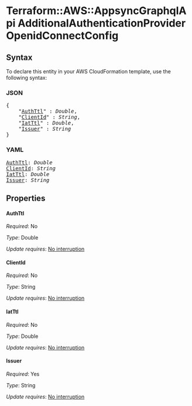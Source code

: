 # Terraform::AWS::AppsyncGraphqlApi AdditionalAuthenticationProvider OpenidConnectConfig

## Syntax

To declare this entity in your AWS CloudFormation template, use the following syntax:

### JSON

<pre>
{
    "<a href="#authttl" title="AuthTtl">AuthTtl</a>" : <i>Double</i>,
    "<a href="#clientid" title="ClientId">ClientId</a>" : <i>String</i>,
    "<a href="#iatttl" title="IatTtl">IatTtl</a>" : <i>Double</i>,
    "<a href="#issuer" title="Issuer">Issuer</a>" : <i>String</i>
}
</pre>

### YAML

<pre>
<a href="#authttl" title="AuthTtl">AuthTtl</a>: <i>Double</i>
<a href="#clientid" title="ClientId">ClientId</a>: <i>String</i>
<a href="#iatttl" title="IatTtl">IatTtl</a>: <i>Double</i>
<a href="#issuer" title="Issuer">Issuer</a>: <i>String</i>
</pre>

## Properties

#### AuthTtl

_Required_: No

_Type_: Double

_Update requires_: [No interruption](https://docs.aws.amazon.com/AWSCloudFormation/latest/UserGuide/using-cfn-updating-stacks-update-behaviors.html#update-no-interrupt)

#### ClientId

_Required_: No

_Type_: String

_Update requires_: [No interruption](https://docs.aws.amazon.com/AWSCloudFormation/latest/UserGuide/using-cfn-updating-stacks-update-behaviors.html#update-no-interrupt)

#### IatTtl

_Required_: No

_Type_: Double

_Update requires_: [No interruption](https://docs.aws.amazon.com/AWSCloudFormation/latest/UserGuide/using-cfn-updating-stacks-update-behaviors.html#update-no-interrupt)

#### Issuer

_Required_: Yes

_Type_: String

_Update requires_: [No interruption](https://docs.aws.amazon.com/AWSCloudFormation/latest/UserGuide/using-cfn-updating-stacks-update-behaviors.html#update-no-interrupt)

